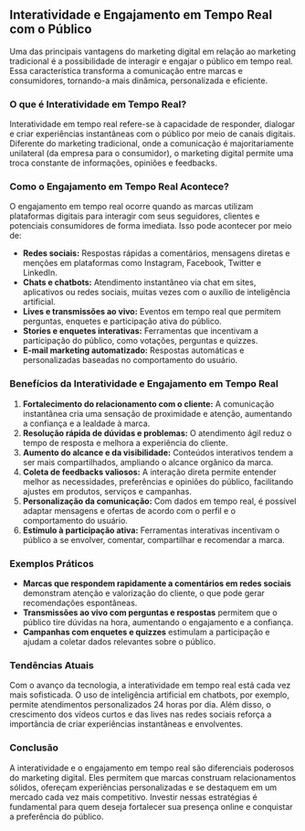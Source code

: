 
## Interatividade e Engajamento em Tempo Real com o Público

Uma das principais vantagens do marketing digital em relação ao marketing tradicional é a possibilidade de interagir e engajar o público em tempo real. Essa característica transforma a comunicação entre marcas e consumidores, tornando-a mais dinâmica, personalizada e eficiente.

### O que é Interatividade em Tempo Real?

Interatividade em tempo real refere-se à capacidade de responder, dialogar e criar experiências instantâneas com o público por meio de canais digitais. Diferente do marketing tradicional, onde a comunicação é majoritariamente unilateral (da empresa para o consumidor), o marketing digital permite uma troca constante de informações, opiniões e feedbacks.

### Como o Engajamento em Tempo Real Acontece?

O engajamento em tempo real ocorre quando as marcas utilizam plataformas digitais para interagir com seus seguidores, clientes e potenciais consumidores de forma imediata. Isso pode acontecer por meio de:

- **Redes sociais:** Respostas rápidas a comentários, mensagens diretas e menções em plataformas como Instagram, Facebook, Twitter e LinkedIn.
- **Chats e chatbots:** Atendimento instantâneo via chat em sites, aplicativos ou redes sociais, muitas vezes com o auxílio de inteligência artificial.
- **Lives e transmissões ao vivo:** Eventos em tempo real que permitem perguntas, enquetes e participação ativa do público.
- **Stories e enquetes interativas:** Ferramentas que incentivam a participação do público, como votações, perguntas e quizzes.
- **E-mail marketing automatizado:** Respostas automáticas e personalizadas baseadas no comportamento do usuário.

### Benefícios da Interatividade e Engajamento em Tempo Real

1. **Fortalecimento do relacionamento com o cliente:** A comunicação instantânea cria uma sensação de proximidade e atenção, aumentando a confiança e a lealdade à marca.
2. **Resolução rápida de dúvidas e problemas:** O atendimento ágil reduz o tempo de resposta e melhora a experiência do cliente.
3. **Aumento do alcance e da visibilidade:** Conteúdos interativos tendem a ser mais compartilhados, ampliando o alcance orgânico da marca.
4. **Coleta de feedbacks valiosos:** A interação direta permite entender melhor as necessidades, preferências e opiniões do público, facilitando ajustes em produtos, serviços e campanhas.
5. **Personalização da comunicação:** Com dados em tempo real, é possível adaptar mensagens e ofertas de acordo com o perfil e o comportamento do usuário.
6. **Estímulo à participação ativa:** Ferramentas interativas incentivam o público a se envolver, comentar, compartilhar e recomendar a marca.

### Exemplos Práticos

- **Marcas que respondem rapidamente a comentários em redes sociais** demonstram atenção e valorização do cliente, o que pode gerar recomendações espontâneas.
- **Transmissões ao vivo com perguntas e respostas** permitem que o público tire dúvidas na hora, aumentando o engajamento e a confiança.
- **Campanhas com enquetes e quizzes** estimulam a participação e ajudam a coletar dados relevantes sobre o público.

### Tendências Atuais

Com o avanço da tecnologia, a interatividade em tempo real está cada vez mais sofisticada. O uso de inteligência artificial em chatbots, por exemplo, permite atendimentos personalizados 24 horas por dia. Além disso, o crescimento dos vídeos curtos e das lives nas redes sociais reforça a importância de criar experiências instantâneas e envolventes.

### Conclusão

A interatividade e o engajamento em tempo real são diferenciais poderosos do marketing digital. Eles permitem que marcas construam relacionamentos sólidos, ofereçam experiências personalizadas e se destaquem em um mercado cada vez mais competitivo. Investir nessas estratégias é fundamental para quem deseja fortalecer sua presença online e conquistar a preferência do público.
```
